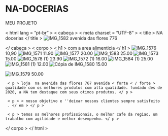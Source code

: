 # NA-DOCERIAS
MEU PROJETO
<!DOCTYPEhtml >
< html  lang = ”pt-br” >
 < cabeça >
    < meta  charset = ”UTF-8” >
    < title > NA docerias </ title >
    ![IMG_1582](https://user-images.githubusercontent.com/111513080/200024778-150d2935-793a-4968-baf8-be359a17db5b.JPG)
    avenida das flores 776

 </ cabeça >
 < corpo >
     < h1 > com a area alimenticia </ h1 >
     ![IMG_1576](https://user-images.githubusercontent.com/111513080/200025089-ee7cc3b1-a883-4c6f-8d0c-107db1563236.JPG)
     10,90
![IMG_1571](https://user-images.githubusercontent.com/111513080/200025166-f6af18bf-5253-47d4-8326-9d66ff755c66.JPG)
11.90
![IMG_1577](https://user-images.githubusercontent.com/111513080/200025375-cee621db-9c78-4834-bfc6-fbaec9453c7a.JPG)
20.00
![IMG_1583](https://user-images.githubusercontent.com/111513080/200025380-dd8877ee-ef69-41c4-b165-197ae8412779.JPG)
25.00
![IMG_1573](https://user-images.githubusercontent.com/111513080/200025386-adf690f4-30b7-4162-aab2-2513b6db2822.JPG)
15.00
![IMG_1578 (1)](https://user-images.githubusercontent.com/111513080/200026234-c53625eb-d38d-4862-86d4-3a0617eb1b66.JPG)
23.90
![IMG_1572 (1)](https://user-images.githubusercontent.com/111513080/200026242-55337387-e4fc-4b65-ac96-0cf9d377997d.JPG)
16.00
![IMG_1584 (1)](https://user-images.githubusercontent.com/111513080/200026252-9c79d40f-a860-4f70-ab3f-9cd5244bdbd8.JPG)
25.00
![IMG_1581 (1)](https://user-images.githubusercontent.com/111513080/200026254-6dc4aee8-fa72-44ae-8520-5317c6b31874.JPG)
12.00
![Cópia de IMG_1580](https://user-images.githubusercontent.com/111513080/200026259-5a0c6982-0803-4885-b356-b2193433b1b6.JPG)
15.00

![IMG_1579](https://user-images.githubusercontent.com/111513080/200025402-5df85972-5fcc-4d93-9bf5-71867f45dbf7.JPG)
50.00

     < p > loja  na avenida das flores 767 avenida < forte < / forte > qualidade com os melhores produtos com alta qualidade. fundado des de 2020, a NA tem destaque com seus otimos produtos. </ p >

     < p > < nosso objetivo e ''deixar nossos clientes sempre satisfeito
     . </ em > </ p >

     < p > temos os melhores profissionais, o melhor cafe da regiao. um trabalho com agilidade e melhor desempenho. </ p >
 </ corpo >
</ html >
